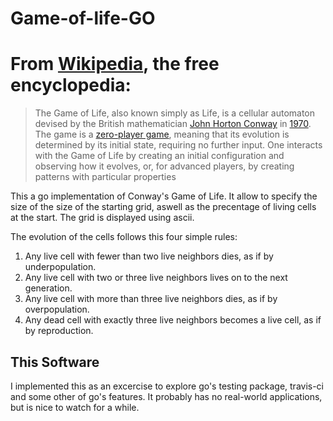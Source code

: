 # Game-of-life-GO

# From [Wikipedia](https://en.wikipedia.org/wiki/Conway%27s_Game_of_Life), the free encyclopedia:

> The Game of Life, also known simply as Life, is a cellular automaton devised by
> the British mathematician [John Horton Conway](https://en.wikipedia.org/wiki/John_Horton_Conway)
> in [1970](https://en.wikipedia.org/wiki/Conway%27s_Game_of_Life#cite_note-1).
> The game is a [zero-player game](https://en.wikipedia.org/wiki/Zero-player_game),
> meaning that its evolution is determined by its initial state, requiring
> no further input. One interacts with the Game of Life by creating an initial
> configuration and observing how it evolves, or, for advanced players, by
> creating patterns with particular properties

This a go implementation of Conway's Game of Life. It allow to specify the size
of the size of the starting grid, aswell as the precentage of living cells at
the start. The grid is displayed using ascii.

The evolution of the cells follows this four simple rules:

1. Any live cell with fewer than two live neighbors dies, as if by underpopulation.
2. Any live cell with two or three live neighbors lives on to the next generation.
3. Any live cell with more than three live neighbors dies, as if by overpopulation.
4. Any dead cell with exactly three live neighbors becomes a live cell, as if by reproduction.

## This Software

I implemented this as an excercise to explore go's testing package, travis-ci
and some other of go's features. It probably has no real-world applications, but
is nice to watch for a while.
